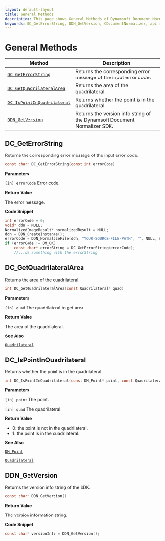 ```yaml
---
layout: default-layout
title: General Methods
description: This page shows General Methods of Dynamsoft Document Normalizer SDK C Edition.
keywords: DC_GetErrorString, DDN_GetVersion, CDocumentNormalizer, api reference, c
---
```


# General Methods

| Method               | Description |
|----------------------|-------------|
| [`DC_GetErrorString`](#dc_geterrorstring) | Returns the corresponding error message of the input error code. |
| [`DC_GetQuadrilateralArea`](#dc_getquadrilateralarea) | Returns the area of the quadrilateral. |
| [`DC_IsPointInQuadrilateral`](#dc_ispointinquadrilateral) | Returns whether the point is in the quadrilateral. |
| [`DDN_GetVersion`](#ddn_getversion) | Returns the version info string of the Dynamsoft Document Normalizer SDK. |

## DC_GetErrorString

Returns the corresponding error message of the input error code.

```c
const char* DC_GetErrorString(const int errorCode)
```

**Parameters**

`[in] errorCode` Error code.

**Return Value**

The error message.

**Code Snippet**

```c
int errorCode = 0;
void* ddn = NULL;
NormalizedImageResult* normalizedResult = NULL;
ddn = DDN_CreateInstance();
errorCode = DDN_NormalizeFile(ddn, "YOUR-SOURCE-FILE-PATH", "", NULL, &normalizedResult);
if (errorCode != DM_OK)
    const char* errorString = DC_GetErrorString(errorCode);
    //...do something with the errorString
```
## DC_GetQuadrilateralArea

Returns the area of the quadrilateral.

```c
int DC_GetQuadrilateralArea(const Quadrilateral* quad)
```

**Parameters**

`[in] quad` The quadrilateral to get area.

**Return Value**

The area of the quadrilateral.

**See Also**

[`Quadrilateral`](quadrilateral.md)

## DC_IsPointInQuadrilateral

Returns whether the point is in the quadrilateral.

```c
int DC_IsPointInQuadrilateral(const DM_Point* point, const Quadrilateral* quad)
```

**Parameters**

`[in] point` The point.

`[in] quad` The quadrilateral.

**Return Value**

- 0: the point is not in the quadrilateral.
- 1: the point is in the quadrilateral.

**See Also**

[`DM_Point`](point.md)

[`Quadrilateral`](quadrilateral.md)


## DDN_GetVersion

Returns the version info string of the SDK.

```c
const char* DDN_GetVersion()
```

**Return Value**

The version information string.

**Code Snippet**

```c
const char* versionInfo = DDN_GetVersion();
```
